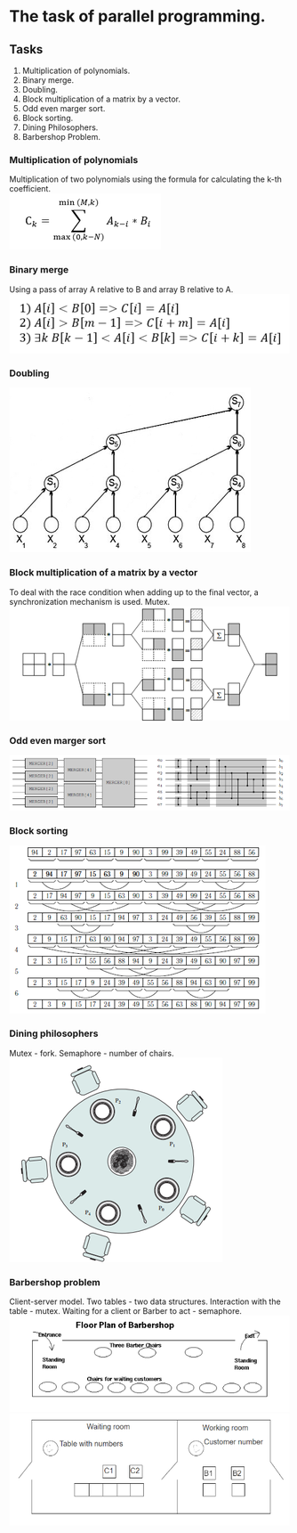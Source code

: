 # The task of parallel programming.
## Tasks
1. Multiplication of polynomials.
2. Binary merge.
3. Doubling.
4. Block multiplication of a matrix by a vector.
5. Odd even marger sort.
6. Block sorting.
7. Dining Philosophers.
8. Barbershop Problem.

### Multiplication of polynomials
Multiplication of two polynomials using the formula for calculating the k-th coefficient.</br>
![](/Polynomials/formula.png)
### Binary merge
Using a pass of array A relative to B and array B relative to A.</br>
![](/BinaryMerge/formula.png)
### Doubling
![](/Doubling/Cascade.jpg)
### Block multiplication of a matrix by a vector
To deal with the race condition when adding up to the final vector, a synchronization mechanism is used. Mutex.</br>
![](/BlockMultiplication/Scheme.png)
### Odd even marger sort
![](/OddEvenMergesort/Mergers.png)
### Block sorting
![](/BlockSort/BlockMergers.png)
### Dining philosophers
Mutex - fork. Semaphore - number of chairs.</br>
![](/DiningPhilosophers/Table.png)
### Barbershop problem
Client-server model. Two tables - two data structures. Interaction with the table - mutex. Waiting for a client or Barber to act - semaphore.</br>
![](/BarbershopProblem/Barbershop.png)</br>
![](/BarbershopProblem/Model.png)
